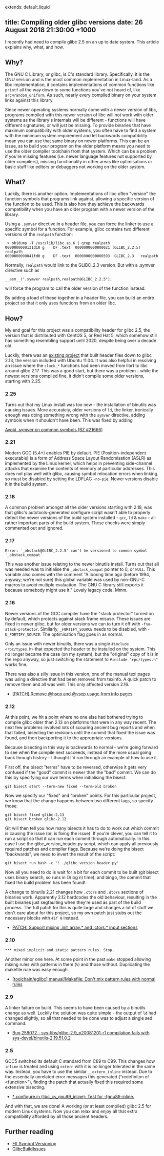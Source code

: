 extends: default.liquid

title: Compiling older glibc versions
date: 26 August 2018 21:30:00 +1000
---

I recently had need to compile glibc 2.5 on an up to date system. This article explains why, what, and how.

## Why?

The GNU C Library, or glibc, is C's standard library. Specifically, it is the GNU version and is the most common
implementation in Linux-land. As a libc implementation, it contains implementations of common functions like `printf`
all the way down to some functions you've not heard of, like `arc4random_uniform`. As such, nearly every compiled binary
on your system links against this library.

Since newer operating systems normally come with a newer version of libc, programs compiled with this newer version of
libc will not work with older systems as the library's internals will be different - functions will have different
signatures, or will just be missing. To provide binaries that have maximum compatibility with older systems, you often
have to find a system with the minimum system requirement and let backwards compatibility mean you can use that same
binary on newer platforms. This can be an issue, as to build your program on the older platform means you need to use
the older compiler toolchain from that system. Which can be a problem if you're missing features (i.e. newer language
features not supported by older compilers), missing functionality in other areas like optimisations or basic stuff like
editors or debuggers not working on the older system.

## What?

Luckily, there is another option. Implementations of libc often "version" the function symbols that programs link
against, allowing a specific version of the function to be used. This is also how they achieve the backwards
compatibility when you have an older program with a newer version of the library.

Using a `.symver` directive in a header file, you can force the linker to use a specific symbol for a function. For
example, glibc contains two different versions of the `realpath` function:

     > objdump -T /usr/lib/libc.so.6 | grep realpath
    0000000000131d10 g    DF .text	0000000000000021 (GLIBC_2.2.5) realpath
    0000000000041fd0 g    DF .text	0000000000000593  GLIBC_2.3   realpath

Normally, `realpath` would link to the GLIBC_2.3 version. But with a .symver directive such as

    __asm__(".symver realpath,realpath@GLIBC_2.2.5");

will force the program to call the older version of the function instead.

By adding a load of these together in a header file, you can build an entire project so that it only uses functions from
an older libc.

## How?

My end goal for this project was a compatibility header for glibc 2.5, the version that is distributed with CentOS 5, or
Red Hat 5, which somehow still has something resembling support until 2020, despite being over a decade old.

Luckily, there was an [existing project](https://github.com/wheybags/glibc_version_header) that built header files down
to glibc 2.13, the version included with Ubuntu 11.04. It was also helpful in resolving an issue where the `clock_*`
functions had been moved from librt to libc around glibc 2.17. This was a good start, but there was a problem - while
the newest versions compiled fine, it didn't compile some older versions, starting with 2.25.

### 2.25

Turns out that my Linux install was too new - the installation of binutils was causing issues. More accurately, older
versions of `ld`, the linker, ironically enough was doing something wrong with the `symver` directive, adding symbols
when it shouldn't have been. This was fixed by adding

[Avoid .symver on common symbols \[BZ #21666\]](https://sourceware.org/git/gitweb.cgi?p=glibc.git;a=commitdiff;h=388b4f1a02f3a801965028bbfcd48d905638b797)

### 2.21

Modern GCC (5.4+) enables PIE by default. PIE (Position-independent executable) is a form of Address Space Layout
Randomisation (ASLR) as implemented by the Linux kernel, which helps in preventing side-channel attacks that examine the
contents of memory at particular addresses. This does not play well with glibc, causing symbol relocation errors when
linking, so must be disabled by setting the LDFLAG `-no-pie`. Newer versions disable it in the build system.

### 2.18

A common problem amongst all the older versions starting with 2.18, was that glibc's autotools-generated configure
script wasn't able to properly detect the newer versions of the build system installed - `gcc`, `ld` & `make` - all
rather important parts of the build system. These checks were simply commented out and ignored.

### 2.17

    Error: `_obstack@GLIBC_2.2.5' can't be versioned to common symbol '_obstack_compat'

This was another issue relating to the newer binutils install. Turns out that all was needed was to initialise the
`_obstack_compat` pointer to 0, or `NULL`. This variable also comes with the comment "A looong time ago (before 1994,
anyway; we're not sure) this global variable was used by non-GNU-C macros to avoid multiple evaluation. The GNU C
library still exports it because somebody might use it." Lovely legacy code. Mmm.

### 2.16

Newer versions of the GCC compiler have the "stack protector" turned on by default, which protects against stack frame
misuse. These issues are fixed in newer glibc, but for older versions we can to turn it off with `-fno-stack-protector`.
Similarly, `_FORTIFY_SOURCE` needs to be disabled, with `-U_FORTIFY_SOURCE`. The optimisation flag goes in as normal.

Only an issue with newer binutils, there was a single `#include <rpc/types.h>` that expected the header to be installed
on the system. This no longer became the case (on my system), but the "original" copy of it is in the repo anyway, so
just switching the statement to `#include "rpc/types.h"` works fine.

There was also a silly issue in this version, one of the manual texi pages was using a directive that had been removed
from texinfo. A quick patch to remove them and all was well. This only affected version 2.16.

* [\[PATCH\] Remove @hsep and @vsep usage from info pages](https://sourceware.org/ml/libc-alpha/2012-12/msg00020.html)

### 2.12

At this point, we hit a point where no one else had bothered trying to compile glibc older than 2.13 on platforms that
were in any way recent. The next few problems involved lots of scouring ancient bug reports and when that failed,
bisecting the revisions until the commit that fixed the issue was found, and then backporting it to the appropriate
versions.

Because bisecting in this way is backwards to normal - we're going forward to see when the compile next succeeds,
instead of the more usual going back through history - I thought I'd run through an example of how to use it.

First off, the bisect "terms" have to be reversed, otherwise it gets very confused if the "good" commit is newer than
the "bad" commit. We can do this by specifying our own terms when initialising the bisect.

    git bisect start --term-new fixed --term-old broken

Now we specify our "fixed" and "broken" points. For this particular project, we know that the change happens between two
different tags, so specify those:

    git bisect fixed glibc-2.13
    git bisect broken glibc-2.12

Git will then tell you how many bisects it has to do to work out which commit is causing the issue (or, is fixing the
issue). If you're clever, you can tell it to run a script so that it can run each commit through automatically. In this
case I use the glibc_version_header.py script, which can apply all previously required patches and compiler flags.
Because we're doing the bisect "backwards", we need to invert the result of the script:

    git bisect run bash -c "! ./glibc_version_header.py"

Now all you need to do is wait for a bit for each commit to be built (git bisect uses binary search, so runs in O(log n)
time), and bingo, the commit that fixed the build problem has been found!.

A change to binutils 2.21 changes how `.ctors` and `.dtors` sections of binaries work. Apparently 2.12 hardcodes the old
behaviour, resulting in the built binaries just segfaulting when they're used as part of the build process. The full
patch for this is quite large and changes a lot of stuff we don't care about for this project, so my own patch just
stubs out the necessary blocks with `#if 0` instead.

* [PATCH: Support mixing .init_array.\* and .ctors.\* input sections](http://sourceware.org/ml/binutils/2010-12/msg00466.html)

### 2.10

    *** mixed implicit and static pattern rules. Stop.

Another minor one here. At some point in the past `make` stopped allowing mixing rules with patterns in them (`%`) and
those without. Duplicating the makefile rule was easy enough.

* [\[toolchain/eglibc\] manual/Makefile: Don't mix pattern rules with normal rules](https://gitlab.federez.net/crans/OpenWrt-ChaosCalmer-UAPPro/commit/cdc9ae57fc31e370f4f511b74360425839389bc9)

### 2.9

A linker failure on build. This seems to have been caused by a binutils change as well. Luckily the solution was quite
simple - the output of `ld` had changed slightly, so all that needed to be done was to adjust a single sed command.

* [Bug 258072 - sys-libs/glibc-2.9_p20081201-r1 compilation fails with sys-devel/binutils-2.19.51.0.2](https://bugs.gentoo.org/258072)

### 2.5

GCC5 switched its default C standard from C89 to C99. This changes how `inline` is treated and using `extern` with it is
no longer tolerated in the same way. Instead, you have to use the similar `__extern_inline` instead. Due to the
essentially unrelated error messages this generated ("redefiniton of \<function\>"), finding the patch that actually
fixed this required some extensive bisecting.

* [\* configure.in (libc_cv_gnu89_inline): Test for -fgnu89-inline.](http://sourceware.org/git/?p=glibc.git;a=commitdiff;h=b037a293a48718af30d706c2e18c929d0e69a621)

And with that, we are done! A working (or at least compiled) glibc 2.5 for modern Linux systems. Now you can relax and
enjoy all that extra compatibility afforded by all those ancient headers.

## Further reading

* [Elf Symbol Versioning](https://web.archive.org/web/20170124195801/https://www.akkadia.org/drepper/symbol-versioning)
* [GlibcBuildIssues](https://web.archive.org/web/20130306095513/http://plash.beasts.org/wiki/GlibcBuildIssues)
